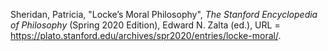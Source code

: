 Sheridan, Patricia, "Locke’s Moral Philosophy", _The Stanford Encyclopedia of Philosophy_ (Spring 2020 Edition), Edward N. Zalta (ed.), URL = <https://plato.stanford.edu/archives/spr2020/entries/locke-moral/>.


